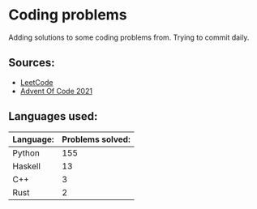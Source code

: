 # Coding problems
Adding solutions to some coding problems from. Trying to commit daily. 

## Sources:

- [LeetCode](https://leetcode.com/)
- [Advent Of Code 2021](https://adventofcode.com/)

## Languages used:

| Language: | Problems solved: |
| --------- | ---------------- |
| Python    | 155              |
| Haskell   | 13               |
| C++       | 3                |
| Rust      | 2                |

